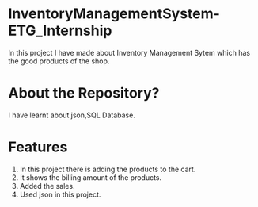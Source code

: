 # InventoryManagementSystem-ETG_Internship
In this project I have made about Inventory Management Sytem which has the good products of the shop.

# About the Repository?
I have learnt about json,SQL Database.

# Features
1) In this project there is adding the products to the cart.
2) It shows the billing amount of the products.
3) Added the sales.
4) Used json in this project.
